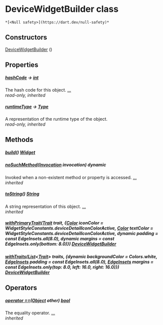 


# DeviceWidgetBuilder class






    *[<Null safety>](https://dart.dev/null-safety)*






## Constructors

[DeviceWidgetBuilder](../traits_device_widget_builder/DeviceWidgetBuilder/DeviceWidgetBuilder.md) ()

    


## Properties

##### [hashCode](https://api.flutter.dev/flutter/dart-core/Object/hashCode.html) &#8594; [int](https://api.flutter.dev/flutter/dart-core/int-class.html)



The hash code for this object. [...](https://api.flutter.dev/flutter/dart-core/Object/hashCode.html)  
_read-only, inherited_



##### [runtimeType](https://api.flutter.dev/flutter/dart-core/Object/runtimeType.html) &#8594; [Type](https://api.flutter.dev/flutter/dart-core/Type-class.html)



A representation of the runtime type of the object.   
_read-only, inherited_




## Methods

##### [build](../traits_device_widget_builder/DeviceWidgetBuilder/build.md)() [Widget](https://api.flutter.dev/flutter/widgets/Widget-class.html)



   




##### [noSuchMethod](https://api.flutter.dev/flutter/dart-core/Object/noSuchMethod.html)([Invocation](https://api.flutter.dev/flutter/dart-core/Invocation-class.html) invocation) dynamic



Invoked when a non-existent method or property is accessed. [...](https://api.flutter.dev/flutter/dart-core/Object/noSuchMethod.html)  
_inherited_



##### [toString](https://api.flutter.dev/flutter/dart-core/Object/toString.html)() [String](https://api.flutter.dev/flutter/dart-core/String-class.html)



A string representation of this object. [...](https://api.flutter.dev/flutter/dart-core/Object/toString.html)  
_inherited_



##### [withPrimaryTrait](../traits_device_widget_builder/DeviceWidgetBuilder/withPrimaryTrait.md)([Trait](https://yonomi.co/yonomi-sdk/Trait-class.html) trait, {[Color](https://api.flutter.dev/flutter/dart-ui/Color-class.html) iconColor = WidgetStyleConstants.deviceDetailIconColorActive, [Color](https://api.flutter.dev/flutter/dart-ui/Color-class.html) textColor = WidgetStyleConstants.deviceDetailIconColorActive, dynamic padding = const EdgeInsets.all(8.0), dynamic margins = const EdgeInsets.only(bottom: 8.0)}) [DeviceWidgetBuilder](../traits_device_widget_builder/DeviceWidgetBuilder-class.md)



   




##### [withTraits](../traits_device_widget_builder/DeviceWidgetBuilder/withTraits.md)([List](https://api.flutter.dev/flutter/dart-core/List-class.html)&lt;[Trait](https://yonomi.co/yonomi-sdk/Trait-class.html)> traits, {dynamic backgroundColor = Colors.white, [EdgeInsets](https://api.flutter.dev/flutter/painting/EdgeInsets-class.html) padding = const EdgeInsets.all(8.0), [EdgeInsets](https://api.flutter.dev/flutter/painting/EdgeInsets-class.html) margins = const EdgeInsets.only(top: 8.0, left: 16.0, right: 16.0)}) [DeviceWidgetBuilder](../traits_device_widget_builder/DeviceWidgetBuilder-class.md)



   





## Operators

##### [operator ==](https://api.flutter.dev/flutter/dart-core/Object/operator_equals.html)([Object](https://api.flutter.dev/flutter/dart-core/Object-class.html) other) [bool](https://api.flutter.dev/flutter/dart-core/bool-class.html)



The equality operator. [...](https://api.flutter.dev/flutter/dart-core/Object/operator_equals.html)  
_inherited_











